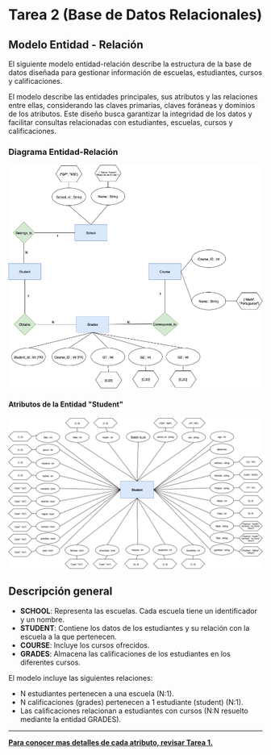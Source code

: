 # Tarea 2 (Base de Datos Relacionales)

## Modelo Entidad - Relación

El siguiente modelo entidad-relación describe la estructura de la base de datos diseñada para gestionar información de escuelas, estudiantes, cursos y calificaciones.

El modelo describe las entidades principales, sus atributos y las relaciones entre ellas, considerando las claves primarias, claves foráneas y dominios de los atributos. Este diseño busca garantizar la integridad de los datos y facilitar consultas relacionadas con estudiantes, escuelas, cursos y calificaciones.

### Diagrama Entidad-Relación

![Modelo ER Parte 1](MODELOER_P1_v2.png)

#### Atributos de la Entidad "Student"

![Modelo ER Parte 2](MODELOER_P2.png)

## Descripción general

- **SCHOOL**: Representa las escuelas. Cada escuela tiene un identificador y un nombre.  
- **STUDENT**: Contiene los datos de los estudiantes y su relación con la escuela a la que pertenecen.  
- **COURSE**: Incluye los cursos ofrecidos.  
- **GRADES**: Almacena las calificaciones de los estudiantes en los diferentes cursos.

El modelo incluye las siguientes relaciones:
- N estudiantes pertenecen a una escuela (N:1).
- N calificaciones (grades) pertenecen a 1 estudiante (student) (N:1).
- Las calificaciones relacionan a estudiantes con cursos (N:N resuelto mediante la entidad GRADES).

---

**[Para conocer mas detalles de cada atributo, revisar Tarea 1.](../Tarea1/Tarea1.md)**